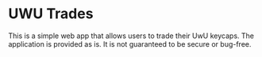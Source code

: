 # UWU Trades

This is a simple web app that allows users to trade their UwU keycaps.
The application is provided as is. It is not guaranteed to be secure or bug-free.
